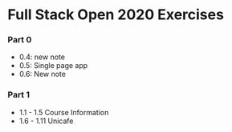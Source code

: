# Full Stack Open 2020 Exercises

### Part 0

- 0.4: new note
- 0.5: Single page app
- 0.6: New note

### Part 1
- 1.1 - 1.5 Course Information
- 1.6 - 1.11 Unicafe